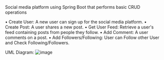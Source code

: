 Social media platform using Spring Boot that performs basic CRUD operations

• Create User: A new user can sign up for the social media platform.
• Create Post: A user shares a new post.
• Get User Feed: Retrieve a user's feed containing posts from people they follow.
• Add Comment: A user comments on a post.
• Add Followers/Following: User can Follow other User and Check Following/Followers.


UML Diagram:
![image](https://github.com/yayadhi27/SocialMedia_RestfulAPI/assets/142001180/9970480f-746b-4f72-bcb9-b03dd48f849f)


